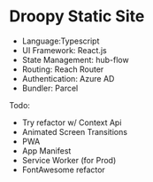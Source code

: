 # Droopy Static Site

- Language:Typescript
- UI Framework: React.js
- State Management: hub-flow
- Routing: Reach Router
- Authentication: Azure AD
- Bundler: Parcel


Todo:
- Try refactor w/ Context Api
- Animated Screen Transitions
- PWA
 - App Manifest
 - Service Worker (for Prod)
- FontAwesome refactor
